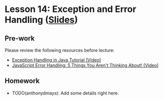 # Lesson 14: Exception and Error Handling ([Slides](https://code-differently.github.io/code-society-25-2/slides/#/lesson_14))

## Pre-work

Please review the following resources before lecture:

* [Exception Handling in Java Tutorial (Video)](https://www.youtube.com/watch?v=1XAfapkBQjk)
* [JavaScript Error Handling: 5 Things You Aren't Thinking About! (Video)](https://www.youtube.com/watch?v=l62mMMU4ZqA)

## Homework

- TODO(anthonydmays): Add some details right here.